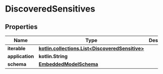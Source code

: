 
# DiscoveredSensitives

## Properties
Name | Type | Description | Notes
------------ | ------------- | ------------- | -------------
**iterable** | [**kotlin.collections.List&lt;DiscoveredSensitive&gt;**](DiscoveredSensitive) |  | 
**application** | **kotlin.String** |  | 
**schema** | [**EmbeddedModelSchema**](EmbeddedModelSchema) |  |  [optional]



